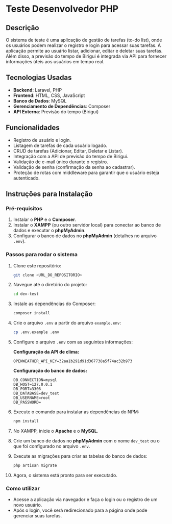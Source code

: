 # Teste Desenvolvedor PHP

## Descrição
O sistema de teste é uma aplicação de gestão de tarefas (to-do list), onde os usuários podem realizar o registro e login para acessar suas tarefas. A aplicação permite ao usuário listar, adicionar, editar e deletar suas tarefas. Além disso, a previsão do tempo de Birigui é integrada via API para fornecer informações úteis aos usuários em tempo real.

## Tecnologias Usadas
- **Backend**: Laravel, PHP
- **Frontend**: HTML, CSS, JavaScript
- **Banco de Dados**: MySQL
- **Gerenciamento de Dependências**: Composer
- **API Externa**: Previsão do tempo (Birigui)

## Funcionalidades
- Registro de usuário e login.
- Listagem de tarefas de cada usuário logado.
- CRUD de tarefas (Adicionar, Editar, Deletar e Listar).
- Integração com a API de previsão do tempo de Birigui.
- Validação de e-mail único durante o registro.
- Validação de senha (confirmação da senha ao cadastrar).
- Proteção de rotas com middleware para garantir que o usuário esteja autenticado.

## Instruções para Instalação

### Pré-requisitos
1. Instalar o **PHP** e o **Composer**.
2. Instalar o **XAMPP** (ou outro servidor local) para conectar ao banco de dados e executar o **phpMyAdmin**.
3. Configurar o banco de dados no **phpMyAdmin** (detalhes no arquivo `.env`).

### Passos para rodar o sistema
1. Clone este repositório:

    ```bash
    git clone <URL_DO_REPOSITORIO>
    ```

2. Navegue até o diretório do projeto:

    ```bash
    cd dev-test
    ```

3. Instale as dependências do Composer:

    ```bash
    composer install
    ```

4. Crie o arquivo `.env` a partir do arquivo `example.env`:

    ```bash
    cp .env.example .env
    ```

5. Configure o arquivo `.env` com as seguintes informações:
   
    **Configuração da API de clima:**
    ```plaintext
    OPENWEATHER_API_KEY=32aa1b291d91d367738a5f74ac32b973
    ```

    **Configuração do banco de dados:**
    ```plaintext
    DB_CONNECTION=mysql
    DB_HOST=127.0.0.1
    DB_PORT=3306
    DB_DATABASE=dev_test
    DB_USERNAME=root
    DB_PASSWORD=
    ```

6. Execute o comando para instalar as dependências do NPM:

    ```bash
    npm install
    ```

7. No XAMPP, inicie o **Apache** e o **MySQL**.

8. Crie um banco de dados no **phpMyAdmin** com o nome `dev_test` ou o que foi configurado no arquivo `.env`.

9. Execute as migrações para criar as tabelas do banco de dados:

    ```bash
    php artisan migrate
    ```

10. Agora, o sistema está pronto para ser executado.

### Como utilizar
- Acesse a aplicação via navegador e faça o login ou o registro de um novo usuário.
- Após o login, você será redirecionado para a página onde pode gerenciar suas tarefas.
